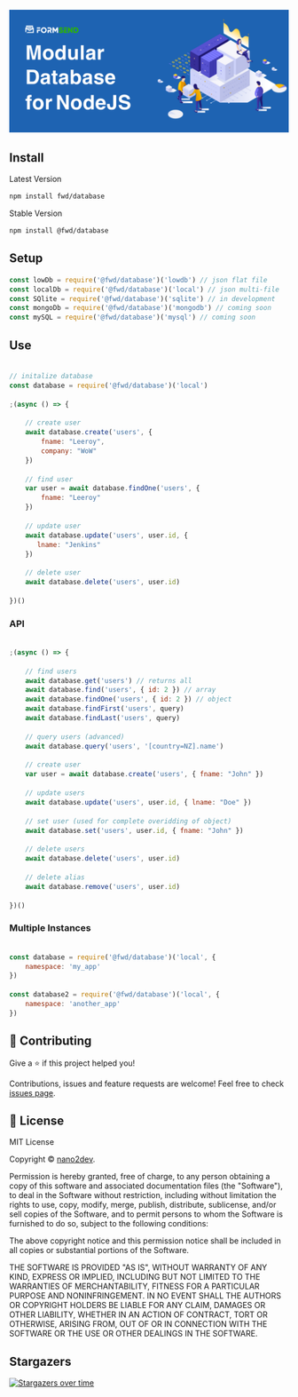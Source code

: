 ![Cover](https://raw.githubusercontent.com/fwd/database/master/.github/banner.png)

## Install

Latest Version
```sh
npm install fwd/database
```

Stable Version
```sh
npm install @fwd/database
```

## Setup

```js
const lowDb = require('@fwd/database')('lowdb') // json flat file
const localDb = require('@fwd/database')('local') // json multi-file
const SQlite = require('@fwd/database')('sqlite') // in development
const mongoDb = require('@fwd/database')('mongodb') // coming soon
const mySQL = require('@fwd/database')('mysql') // coming soon
```

## Use
```js

// initalize database
const database = require('@fwd/database')('local')

;(async () => {
  	
	// create user
	await database.create('users', {
		fname: "Leeroy",
		company: "WoW"
	})
	
	// find user
	var user = await database.findOne('users', {
		fname: "Leeroy"
	})
	
	// update user
	await database.update('users', user.id, {
	   lname: "Jenkins"
	})
	
	// delete user
	await database.delete('users', user.id)
  
})()

```

### API

```js

;(async () => {
	
	// find users
	await database.get('users') // returns all
	await database.find('users', { id: 2 }) // array
	await database.findOne('users', { id: 2 }) // object
	await database.findFirst('users', query) 
	await database.findLast('users', query)
	
	// query users (advanced)
	await database.query('users', '[country=NZ].name')
	
	// create user
	var user = await database.create('users', { fname: "John" })
	
	// update users
	await database.update('users', user.id, { lname: "Doe" })
	
	// set user (used for complete overidding of object)
	await database.set('users', user.id, { fname: "John" })
	
	// delete users
	await database.delete('users', user.id)
	
	// delete alias
	await database.remove('users', user.id)
  
})()

```

### Multiple Instances

```js

const database = require('@fwd/database')('local', {
	namespace: 'my_app'
})

const database2 = require('@fwd/database')('local', {
	namespace: 'another_app'
})

```

## 🤝 Contributing

Give a ⭐️ if this project helped you!

Contributions, issues and feature requests are welcome! Feel free to check [issues page](https://github.com/fwd/database/issues).

## 📝 License

MIT License

Copyright © [nano2dev](https://twitter.com/nano2dev).

Permission is hereby granted, free of charge, to any person obtaining a copy
of this software and associated documentation files (the "Software"), to deal
in the Software without restriction, including without limitation the rights
to use, copy, modify, merge, publish, distribute, sublicense, and/or sell
copies of the Software, and to permit persons to whom the Software is
furnished to do so, subject to the following conditions:

The above copyright notice and this permission notice shall be included in all
copies or substantial portions of the Software.

THE SOFTWARE IS PROVIDED "AS IS", WITHOUT WARRANTY OF ANY KIND, EXPRESS OR
IMPLIED, INCLUDING BUT NOT LIMITED TO THE WARRANTIES OF MERCHANTABILITY,
FITNESS FOR A PARTICULAR PURPOSE AND NONINFRINGEMENT. IN NO EVENT SHALL THE
AUTHORS OR COPYRIGHT HOLDERS BE LIABLE FOR ANY CLAIM, DAMAGES OR OTHER
LIABILITY, WHETHER IN AN ACTION OF CONTRACT, TORT OR OTHERWISE, ARISING FROM,
OUT OF OR IN CONNECTION WITH THE SOFTWARE OR THE USE OR OTHER DEALINGS IN THE
SOFTWARE.

## Stargazers

[![Stargazers over time](https://starchart.cc/fwd/database.svg)](https://starchart.cc/fwd/database)
